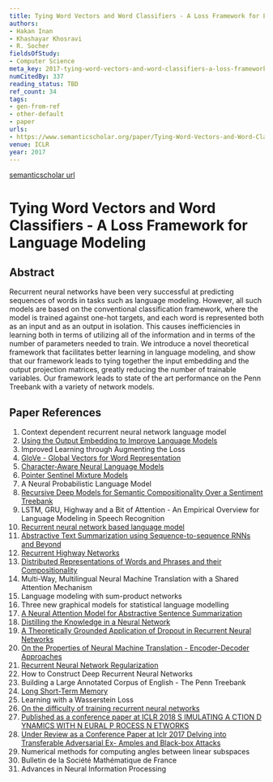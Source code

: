 ```yaml
---
title: Tying Word Vectors and Word Classifiers - A Loss Framework for Language Modeling
authors:
- Hakan Inan
- Khashayar Khosravi
- R. Socher
fieldsOfStudy:
- Computer Science
meta_key: 2017-tying-word-vectors-and-word-classifiers-a-loss-framework-for-language-modeling
numCitedBy: 337
reading_status: TBD
ref_count: 34
tags:
- gen-from-ref
- other-default
- paper
urls:
- https://www.semanticscholar.org/paper/Tying-Word-Vectors-and-Word-Classifiers:-A-Loss-for-Inan-Khosravi/424aef7340ee618132cc3314669400e23ad910ba?sort=total-citations
venue: ICLR
year: 2017
---
```


[semanticscholar url](https://www.semanticscholar.org/paper/Tying-Word-Vectors-and-Word-Classifiers:-A-Loss-for-Inan-Khosravi/424aef7340ee618132cc3314669400e23ad910ba?sort=total-citations)

# Tying Word Vectors and Word Classifiers - A Loss Framework for Language Modeling

## Abstract

Recurrent neural networks have been very successful at predicting sequences of words in tasks such as language modeling. However, all such models are based on the conventional classification framework, where the model is trained against one-hot targets, and each word is represented both as an input and as an output in isolation. This causes inefficiencies in learning both in terms of utilizing all of the information and in terms of the number of parameters needed to train. We introduce a novel theoretical framework that facilitates better learning in language modeling, and show that our framework leads to tying together the input embedding and the output projection matrices, greatly reducing the number of trainable variables. Our framework leads to state of the art performance on the Penn Treebank with a variety of network models.

## Paper References

1. Context dependent recurrent neural network language model
2. [Using the Output Embedding to Improve Language Models](2017-using-the-output-embedding-to-improve-language-models.md)
3. Improved Learning through Augmenting the Loss
4. [GloVe - Global Vectors for Word Representation](2014-glove-global-vectors-for-word-representation.md)
5. [Character-Aware Neural Language Models](2016-character-aware-neural-language-models.md)
6. [Pointer Sentinel Mixture Models](2017-pointer-sentinel-mixture-models.md)
7. A Neural Probabilistic Language Model
8. [Recursive Deep Models for Semantic Compositionality Over a Sentiment Treebank](2013-recursive-deep-models-for-semantic-compositionality-over-a-sentiment-treebank.md)
9. LSTM, GRU, Highway and a Bit of Attention - An Empirical Overview for Language Modeling in Speech Recognition
10. [Recurrent neural network based language model](2010-recurrent-neural-network-based-language-model.md)
11. [Abstractive Text Summarization using Sequence-to-sequence RNNs and Beyond](2016-abstractive-text-summarization-using-sequence-to-sequence-rnns-and-beyond.md)
12. [Recurrent Highway Networks](2017-recurrent-highway-networks.md)
13. [Distributed Representations of Words and Phrases and their Compositionality](2013-distributed-representations-of-words-and-phrases-and-their-compositionality.md)
14. Multi-Way, Multilingual Neural Machine Translation with a Shared Attention Mechanism
15. Language modeling with sum-product networks
16. Three new graphical models for statistical language modelling
17. [A Neural Attention Model for Abstractive Sentence Summarization](2015-a-neural-attention-model-for-abstractive-sentence-summarization.md)
18. [Distilling the Knowledge in a Neural Network](2015-distilling-the-knowledge-in-a-neural-network.md)
19. [A Theoretically Grounded Application of Dropout in Recurrent Neural Networks](2016-a-theoretically-grounded-application-of-dropout-in-recurrent-neural-networks.md)
20. [On the Properties of Neural Machine Translation - Encoder-Decoder Approaches](2014-on-the-properties-of-neural-machine-translation-encoder-decoder-approaches.md)
21. [Recurrent Neural Network Regularization](2014-recurrent-neural-network-regularization.md)
22. How to Construct Deep Recurrent Neural Networks
23. Building a Large Annotated Corpus of English - The Penn Treebank
24. [Long Short-Term Memory](1997-long-short-term-memory.md)
25. Learning with a Wasserstein Loss
26. [On the difficulty of training recurrent neural networks](2013-on-the-difficulty-of-training-recurrent-neural-networks.md)
27. [Published as a conference paper at ICLR 2018 S IMULATING A CTION D YNAMICS WITH N EURAL P ROCESS N ETWORKS](2018-published-as-a-conference-paper-at-iclr-2018-s-imulating-a-ction-d-ynamics-with-n-eural-p-rocess-n-etworks.md)
28. [Under Review as a Conference Paper at Iclr 2017 Delving into Transferable Adversarial Ex- Amples and Black-box Attacks](2016-under-review-as-a-conference-paper-at-iclr-2017-delving-into-transferable-adversarial-ex-amples-and-black-box-attacks.md)
29. Numerical methods for computing angles between linear subspaces
30. Bulletin de la Société Mathématique de France
31. Advances in Neural Information Processing
